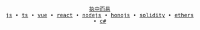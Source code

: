 <div align="center">
  <samp>
    <a href="https://zh.wikipedia.org/wiki/%E7%8E%8B%E9%99%BD%E6%98%8E">执中而易</a>
    <br />
    <a href="https://www.javascript.com/">js</a>
    • 
    <a href="https://www.typescriptlang.org/">ts</a>
    •
    <a href="https://vuejs.org/">vue</a>
    •
    <a href="https://react.dev/">react</a>
    •
    <a href="https://nodejs.org/">nodejs</a>
    •
    <a href="https://hono.dev/">honojs</a>
    •
    <a href="https://soliditylang.org/">solidity</a>
    •
    <a href="https://ethers.org/">ethers</a>
    •
    <a href="https://dotnet.microsoft.com/en-us/languages/csharp">c#</a>
  </samp>
</div>
